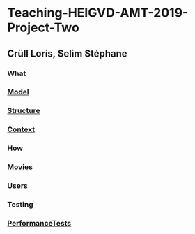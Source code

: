 # Teaching-HEIGVD-AMT-2019-Project-Two

## Crüll Loris, Selim Stéphane

### What
### [Model](docs/Model.md)
### [Structure](docs/Structure.md)
### [Context](docs/Context.md)

### How
### [Movies](docs/implementation/api-movies-implementation/implementation-movies.md)
### [Users](docs/implementation/api-users-implementation/implementation-users.md)

### Testing
### [PerformanceTests](docs/PerformanceTests.md)
